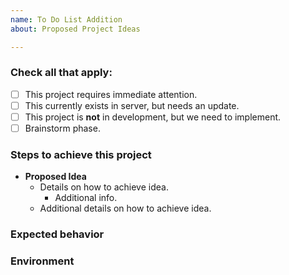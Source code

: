 ```yaml
---
name: To Do List Addition
about: Proposed Project Ideas

---
```


<!-- Welcome to the To Do List! use [x] to check below-->

### Check all that apply:
- [ ] This project requires immediate attention. 
- [ ] This currently exists in server, but needs an update.
- [ ] This project is **not** in development, but we need to implement.
- [ ] Brainstorm phase.

### Steps to achieve this project

- **Proposed Idea**
  - Details on how to achieve idea.
    - Additional info. 
  - Additional details on how to achieve idea.

### Expected behavior
<!-- Tell us what should happen -->


### Environment
<!-- Where will this project be located in correlation to map. -->
